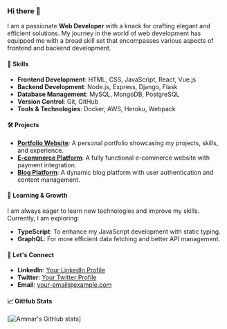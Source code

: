 ### Hi there 👋

I am a passionate **Web Developer** with a knack for crafting elegant and efficient solutions. My journey in the world of web development has equipped me with a broad skill set that encompasses various aspects of frontend and backend development.

#### 🚀 Skills
- **Frontend Development**: HTML, CSS, JavaScript, React, Vue.js
- **Backend Development**: Node.js, Express, Django, Flask
- **Database Management**: MySQL, MongoDB, PostgreSQL
- **Version Control**: Git, GitHub
- **Tools & Technologies**: Docker, AWS, Heroku, Webpack

#### 🛠 Projects
- **[Portfolio Website](https://your-portfolio-link.com)**: A personal portfolio showcasing my projects, skills, and experience.
- **[E-commerce Platform](https://github.com/your-ecommerce-project)**: A fully functional e-commerce website with payment integration.
- **[Blog Platform](https://github.com/your-blog-project)**: A dynamic blog platform with user authentication and content management.

#### 🌱 Learning & Growth
I am always eager to learn new technologies and improve my skills. Currently, I am exploring:
- **TypeScript**: To enhance my JavaScript development with static typing.
- **GraphQL**: For more efficient data fetching and better API management.

#### 💬 Let's Connect
- **LinkedIn**: [Your LinkedIn Profile](https://www.linkedin.com/in/your-profile)
- **Twitter**: [Your Twitter Profile](https://twitter.com/your-profile)
- **Email**: [your-email@example.com](mailto:your-email@example.com)

#### 📈 GitHub Stats
[![Ammar's GitHub stats](https://github-readme-stats.vercel.app/api?username=ammar027&show_icons=true&theme=radical)]



